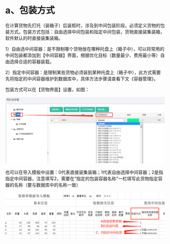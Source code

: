 # a、包装方式

在计算货物先打托（装箱子）后装柜时，涉及到中间包装阶段，必须定义货物的包装方式。包装方式包括：自由选择中间包装和指定中间包装，货物直接装集装箱，软件默认的时直接装集装箱。

1）自由选中间容器：是不限制哪个货物放在哪种托盘上（箱子中），可以将常用的中间包装都添加到【中间容器】界面，根据优化目标（数量最少、费用最小等）自由选择合适的容器装载。

2）指定中间容器：是限制某些货物必须装到某种托盘上（箱子中），此方式需要先将指定的中间容器维护到数据库中，具体方法步骤请查看下文《容器管理》。

包装方式可以在【货物界面】设置，如图：

![](../../.gitbook/assets/image%20%284%29.png)

也可以在导入模板中设置：0代表直接装集装箱；1代表自由选择中间容器；2是指指定中间容器，注意填写2，需要在“指定的包装容器名称”一栏填写此货物指定容器的名称（要与数据库中的名称一致）



![](../../.gitbook/assets/image%20%2815%29.png)

